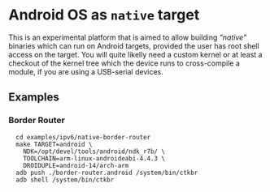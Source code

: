# Android OS as `native` target

This is an experimental platform that is aimed to allow building _"native"_
binaries which can run on Android targets, provided the user has root shell
access on the target. You will quite likelly need a custom kernel or at least
a checkout of the kernel tree which the device runs to cross-compile a module,
if you are using a USB-serial devices.

## Examples

### Border Router
      cd examples/ipv6/native-border-router
      make TARGET=android \
        NDK=/opt/devel/tools/android/ndk_r7b/ \
        TOOLCHAIN=arm-linux-androideabi-4.4.3 \
        DROIDUPLE=android-14/arch-arm
      adb push ./border-router.android /system/bin/ctkbr
      adb shell /system/bin/ctkbr
